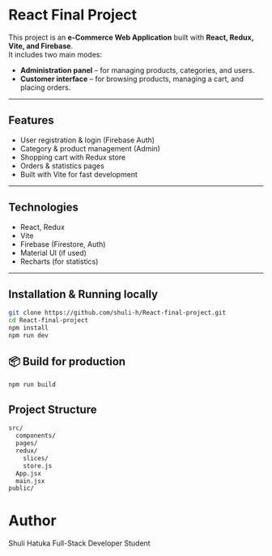 # React Final Project

This project is an **e-Commerce Web Application** built with **React, Redux, Vite, and Firebase**.  
It includes two main modes:
- **Administration panel** – for managing products, categories, and users.
- **Customer interface** – for browsing products, managing a cart, and placing orders.

---

## Features
- User registration & login (Firebase Auth)
- Category & product management (Admin)
- Shopping cart with Redux store
- Orders & statistics pages
- Built with Vite for fast development

---

## Technologies
- React, Redux
- Vite
- Firebase (Firestore, Auth)
- Material UI (if used)
- Recharts (for statistics)

---

## Installation & Running locally
```bash
git clone https://github.com/shuli-h/React-final-project.git
cd React-final-project
npm install
npm run dev
```

## 📦 Build for production
```bash
npm run build
```


## Project Structure
```bash
src/
  components/
  pages/
  redux/
    slices/
    store.js
  App.jsx
  main.jsx
public/
```

# Author

Shuli Hatuka
Full-Stack Developer Student


